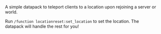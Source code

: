 A simple datapack to teleport clients to a location upon rejoining a server or world.

Run `/function locationreset:set_location` to set the location. The datapack will handle the rest for you!
